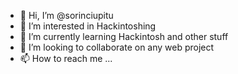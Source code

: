 - 👋 Hi, I’m @sorinciupitu
- 👀 I’m interested in Hackintoshing
- 🌱 I’m currently learning Hackintosh and other stuff
- 💞️ I’m looking to collaborate on any web project
- 📫 How to reach me ...

<!---
sorinciupitu/sorinciupitu is a ✨ special ✨ repository because its `README.md` (this file) appears on your GitHub profile.
You can click the Preview link to take a look at your changes.
--->

